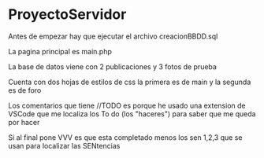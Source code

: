 # ProyectoServidor

Antes de empezar hay que ejecutar el archivo creacionBBDD.sql

La pagina principal es main.php

La base de datos viene con 2 publicaciones y 3 fotos de prueba

Cuenta con dos hojas de estilos de css la primera es de main y la segunda es de foro

Los comentarios que tiene  //TODO es porque he usado una extension de VSCode que me localiza los To do (los "haceres") para saber que me queda por hacer

Si al final pone VVV es que esta completado  menos los sen 1,2,3 que se usan para localizar las SENtencias